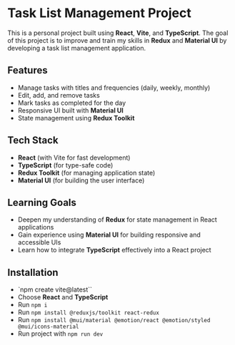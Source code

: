 # Task List Management Project

This is a personal project built using **React**, **Vite**, and **TypeScript**. The goal of this project is to improve and train my skills in **Redux** and **Material UI** by developing a task list management application.

## Features

- Manage tasks with titles and frequencies (daily, weekly, monthly)
- Edit, add, and remove tasks
- Mark tasks as completed for the day
- Responsive UI built with **Material UI**
- State management using **Redux Toolkit**

## Tech Stack

- **React** (with Vite for fast development)
- **TypeScript** (for type-safe code)
- **Redux Toolkit** (for managing application state)
- **Material UI** (for building the user interface)

## Learning Goals

- Deepen my understanding of **Redux** for state management in React applications
- Gain experience using **Material UI** for building responsive and accessible UIs
- Learn how to integrate **TypeScript** effectively into a React project

## Installation
- `npm create vite@latest``
- Choose **React** and **TypeScript**
- Run `npm i`
- Run `npm install @reduxjs/toolkit react-redux`
- Run `npm install @mui/material @emotion/react @emotion/styled @mui/icons-material`
- Run project with `npm run dev`


